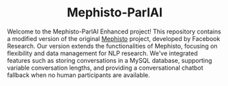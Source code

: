 <h1 align="center">Mephisto-ParlAI</h1>

Welcome to the Mephisto-ParlAI Enhanced project! This repository contains a modified version of the original [Mephisto](https://github.com/facebookresearch/Mephisto) project, developed by Facebook Research. Our version extends the functionalities of Mephisto, focusing on flexibility and data management for NLP research. We've integrated features such as storing conversations in a MySQL database, supporting variable conversation lengths, and providing a conversational chatbot fallback when no human participants are available.
